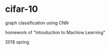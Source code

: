 # cifar-10
graph classification using CNN

homework of "Introduction to Machine Learning"

2018 spring
